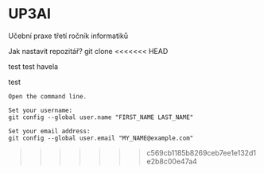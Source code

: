 # UP3AI
Učební praxe třetí ročník informatiků

Jak nastavit repozitář?
git clone
<<<<<<< HEAD


test test havela

test


    Open the command line.

    Set your username:
    git config --global user.name "FIRST_NAME LAST_NAME"

    Set your email address:
    git config --global user.email "MY_NAME@example.com"
>>>>>>> c569cb1185b8269ceb7ee1e132d1e2b8c00e47a4


